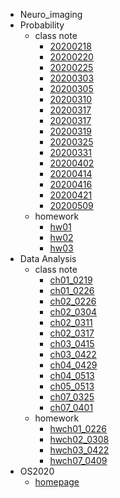* Neuro_imaging
* Probability
  * class note
    - [20200218](./probability/class_note/ch01_0218.md)
    - [20200220](./probability/class_note/ch01_0220.md)
    - [20200225](./probability/class_note/ch01_0225.md)
    - [20200303](./probability/class_note/ch01_0303.md)
    - [20200305](./probability/class_note/ch02_0305.md)
    - [20200310](./probability/class_note/ch02_0310.md)
    - [20200317](./probability/class_note/ch02_0317.md)
    - [20200317](./probability/class_note/ch03_0317.md)
    - [20200319](./probability/class_note/ch03_0319.md)
    - [20200325](./probability/class_note/ch03_0325.md)
    - [20200331](./probability/class_note/ch03_0331.md)
    - [20200402](./probability/class_note/ch04_0402.md)
    - [20200414](./probability/class_note/ch04_0414.md)
    - [20200416](./probability/class_note/ch04_0416.md)
    - [20200421](./probability/class_note/ch05_0421.md)
    - [20200509](./probability/class_note/ch06_0509.md)
  * homework
    - [hw01](./probability/homework/hw-01.pdf)
    - [hw02](./probability/homework/hw-02.pdf)
    - [hw03](./probability/homework/hw-03.pdf)
* Data Analysis
  - class note
    * [ch01_0219](./data_analysis/class_note/ch01_0219.md)
    * [ch01_0226](./data_analysis/class_note/ch01_0226.md)
    * [ch02_0226](./data_analysis/class_note/ch02_0226.md)
    * [ch02_0304](./data_analysis/class_note/ch02_0304.md)
    * [ch02_0311](./data_analysis/class_note/ch02_0311.md)
    * [ch02_0317](./data_analysis/class_note/ch02_0317.md)
    * [ch03_0415](./data_analysis/class_note/ch03_0415.md)
    * [ch03_0422](./data_analysis/class_note/ch03_0422.md)
    * [ch04_0429](./data_analysis/class_note/ch04_0429.md)
    * [ch04_0513](./data_analysis/class_note/ch04_0513.md)
    * [ch05_0513](./data_analysis/class_note/ch05_0513.md)
    * [ch07_0325](./data_analysis/class_note/ch07_0325.md)
    * [ch07_0401](./data_analysis/class_note/ch07_0401.md)
  - homework
    - [hwch01_0226](./data_analysis/homework/hwch01_0226.md)
    - [hwch02_0308](./data_analysis/homework/hwch02_0308.md)
    - [hwch03_0422](./data_analysis/homework/ch03_0422.md)
    - [hwch07_0409](./data_analysis/homework/ch07_0409.md)
* OS2020
  * [homepage](./os2020/homepage.md)



















